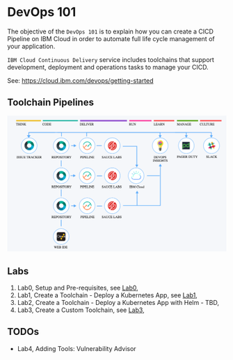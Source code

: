 # DevOps 101

The objective of the `DevOps 101` is to explain how you can create a CICD Pipeline on IBM Cloud in order to automate full life cycle management of your application.

`IBM Cloud Continuous Delivery` service includes toolchains that support development, deployment and operations tasks to manage your CICD.

See: https://cloud.ibm.com/devops/getting-started

## Toolchain Pipelines

![extended pipeline](images/ibmcloud-devops-extended-toolchain.png)

## Labs

1. Lab0, Setup and Pre-requisites, see [Lab0](Lab0/README.md),
2. Lab1, Create a Toolchain - Deploy a Kubernetes App, see [Lab1](Lab1/README.md),
3. Lab2, Create a Toolchain - Deploy a Kubernetes App with Helm - TBD,
4. Lab3, Create a Custom Toolchain, see [Lab3](Lab3/README.md),

## TODOs

* Lab4, Adding Tools: Vulnerability Advisor

